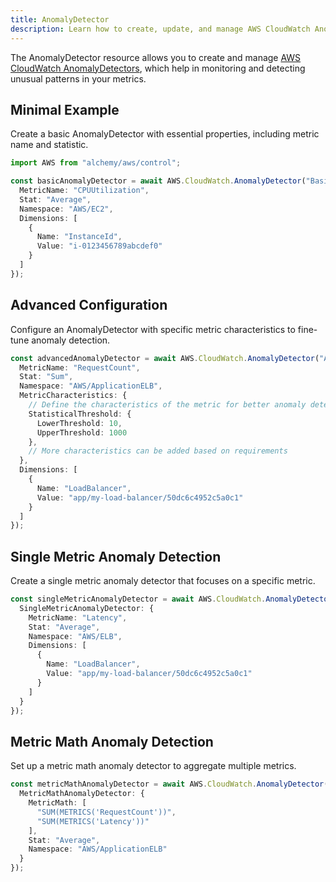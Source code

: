 ```yaml
---
title: AnomalyDetector
description: Learn how to create, update, and manage AWS CloudWatch AnomalyDetectors using Alchemy Cloud Control.
---
```



The AnomalyDetector resource allows you to create and manage [AWS CloudWatch AnomalyDetectors](https://docs.aws.amazon.com/cloudwatch/latest/userguide/), which help in monitoring and detecting unusual patterns in your metrics.

## Minimal Example

Create a basic AnomalyDetector with essential properties, including metric name and statistic.

```ts
import AWS from "alchemy/aws/control";

const basicAnomalyDetector = await AWS.CloudWatch.AnomalyDetector("BasicAnomalyDetector", {
  MetricName: "CPUUtilization",
  Stat: "Average",
  Namespace: "AWS/EC2",
  Dimensions: [
    {
      Name: "InstanceId",
      Value: "i-0123456789abcdef0"
    }
  ]
});
```

## Advanced Configuration

Configure an AnomalyDetector with specific metric characteristics to fine-tune anomaly detection.

```ts
const advancedAnomalyDetector = await AWS.CloudWatch.AnomalyDetector("AdvancedAnomalyDetector", {
  MetricName: "RequestCount",
  Stat: "Sum",
  Namespace: "AWS/ApplicationELB",
  MetricCharacteristics: {
    // Define the characteristics of the metric for better anomaly detection
    StatisticalThreshold: {
      LowerThreshold: 10,
      UpperThreshold: 1000
    },
    // More characteristics can be added based on requirements
  },
  Dimensions: [
    {
      Name: "LoadBalancer",
      Value: "app/my-load-balancer/50dc6c4952c5a0c1"
    }
  ]
});
```

## Single Metric Anomaly Detection

Create a single metric anomaly detector that focuses on a specific metric.

```ts
const singleMetricAnomalyDetector = await AWS.CloudWatch.AnomalyDetector("SingleMetricAnomalyDetector", {
  SingleMetricAnomalyDetector: {
    MetricName: "Latency",
    Stat: "Average",
    Namespace: "AWS/ELB",
    Dimensions: [
      {
        Name: "LoadBalancer",
        Value: "app/my-load-balancer/50dc6c4952c5a0c1"
      }
    ]
  }
});
```

## Metric Math Anomaly Detection

Set up a metric math anomaly detector to aggregate multiple metrics.

```ts
const metricMathAnomalyDetector = await AWS.CloudWatch.AnomalyDetector("MetricMathAnomalyDetector", {
  MetricMathAnomalyDetector: {
    MetricMath: [
      "SUM(METRICS('RequestCount'))",
      "SUM(METRICS('Latency'))"
    ],
    Stat: "Average",
    Namespace: "AWS/ApplicationELB"
  }
});
```

